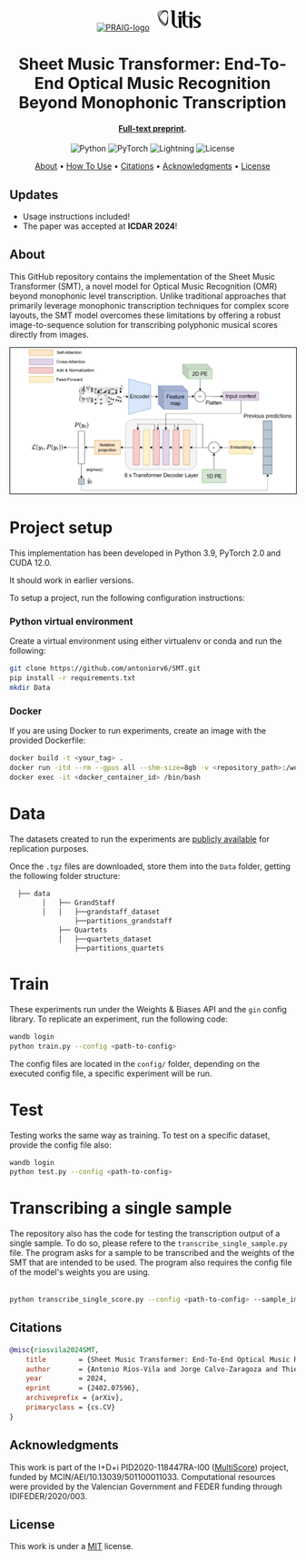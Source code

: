 <p align='center'>
  <a href='https://praig.ua.es/'><img src='https://i.imgur.com/Iu7CvC1.png' alt='PRAIG-logo' width='100'></a>
  <a href='https://www.litislab.fr/'><img src='graphics/Litis_Logo.png' alt='LITIS-logo' width='100'></a>
</p>

<h1 align='center'>Sheet Music Transformer: End-To-End Optical Music Recognition Beyond Monophonic Transcription</h1>

<h4 align='center'><a href='https://arxiv.org/abs/2402.07596' target='_blank'>Full-text preprint</a>.</h4>

<p align='center'>
  <img src='https://img.shields.io/badge/python-3.9.0-orange' alt='Python'>
  <img src='https://img.shields.io/badge/PyTorch-%23EE4C2C.svg?style=flat&logo=PyTorch&logoColor=white' alt='PyTorch'>
  <img src='https://img.shields.io/badge/-Lightning-792ee5?logo=pytorchlightning&logoColor=white' alt='Lightning'>
  <img src='https://img.shields.io/static/v1?label=License&message=MIT&color=blue' alt='License'>
</p>

<p align='center'>
  <a href='#about'>About</a> •
  <a href='#how-to-use'>How To Use</a> •
  <a href='#citations'>Citations</a> •
  <a href='#acknowledgments'>Acknowledgments</a> •
  <a href='#license'>License</a>
</p>

## Updates
- Usage instructions included!
- The paper was accepted at **ICDAR 2024**!

## About

This GitHub repository contains the implementation of the Sheet Music Transformer (SMT), a novel model for Optical Music Recognition (OMR) beyond monophonic level transcription. Unlike traditional approaches that primarily leverage monophonic transcription techniques for complex score layouts, the SMT model overcomes these limitations by offering a robust image-to-sequence solution for transcribing polyphonic musical scores directly from images.

<p align="center">
  <img src="graphics/SMT.jpg" alt="content" style="border: 1px solid black; width: 800px;">
</p>

# Project setup
This implementation has been developed in Python 3.9, PyTorch 2.0 and CUDA 12.0. 

It should work in earlier versions.

To setup a project, run the following configuration instructions:

### Python virtual environment

Create a virtual environment using either virtualenv or conda and run the following:

```sh
git clone https://github.com/antoniorv6/SMT.git
pip install -r requirements.txt
mkdir Data
```

### Docker
If you are using Docker to run experiments, create an image with the provided Dockerfile:

```sh
docker build -t <your_tag> .
docker run -itd --rm --gpus all --shm-size=8gb -v <repository_path>:/workspace/ <image_tag>
docker exec -it <docker_container_id> /bin/bash
```
# Data

The datasets created to run the experiments are [publicly available](https://grfia.dlsi.ua.es/sheet-music-transformer/) for replication purposes.

Once the ```.tgz``` files are downloaded, store them into the ```Data``` folder, getting the following folder structure:

```
  ├── data
        │   ├── GrandStaff
        │   │   ├──grandstaff_dataset
                ├──partitions_grandstaff
            ├── Quartets
            │   ├──quartets_dataset
                ├──partitions_quartets
```

# Train
These experiments run under the Weights & Biases API and the ```gin``` config library. To replicate an experiment, run the following code:

```sh
wandb login
python train.py --config <path-to-config>
```
The config files are located in the ```config/``` folder, depending on the executed config file, a specific experiment will be run.

# Test
Testing works the same way as training. To test on a specific dataset, provide the config file also:

```sh
wandb login
python test.py --config <path-to-config>
```

# Transcribing a single sample
The repository also has the code for testing the transcription output of a single sample. To do so, please refere to the ```transcribe_single_sample.py``` file. The program asks for a sample to be transcribed and the weights of the SMT that are intended to be used. The program also requires the config file of the model's weights you are using.

```sh

python transcribe_single_score.py --config <path-to-config> --sample_image <your_image> --model_weights <weights_path>

 ```

## Citations

```bibtex
@misc{riosvila2024SMT,
	title        = {Sheet Music Transformer: End-To-End Optical Music Recognition Beyond Monophonic Transcription},
	author       = {Antonio Ríos-Vila and Jorge Calvo-Zaragoza and Thierry Paquet},
	year         = 2024,
	eprint       = {2402.07596},
	archiveprefix = {arXiv},
	primaryclass = {cs.CV}
}
```

## Acknowledgments

This work is part of the I+D+i PID2020-118447RA-I00 ([MultiScore](https://sites.google.com/view/multiscore-project)) project, funded by MCIN/AEI/10.13039/501100011033. Computational resources were provided by the Valencian Government and FEDER funding through IDIFEDER/2020/003.

## License

This work is under a [MIT](LICENSE) license.
